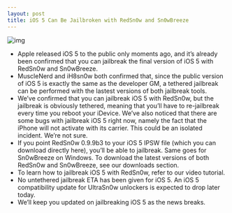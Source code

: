 ```yaml
---
layout: post
title: iOS 5 Can Be Jailbroken with RedSn0w and Sn0wBreeze
---
```

![img](http://media.idownloadblog.com/wp-content/uploads/2011/06/iOS-5-jailbreak.jpeg)
* Apple released iOS 5 to the public only moments ago, and it’s already been confirmed that you can jailbreak the final version of iOS 5 with RedSn0w and Sn0wBreeze.
* MuscleNerd and iH8sn0w both confirmed that, since the public version of iOS 5 is exactly the same as the developer GM, a tethered jailbreak can be performed with the lastest versions of both jailbreak tools.
* We’ve confirmed that you can jailbreak iOS 5 with RedSn0w, but the jailbreak is obviously tethered, meaning that you’ll have to re-jailbreak every time you reboot your iDevice. We’ve also noticed that there are some bugs with jailbreak iOS 5 right now, namely the fact that the iPhone will not activate with its carrier. This could be an isolated incident. We’re not sure.
* If you point RedSn0w 0.9.9b3 to your iOS 5 IPSW file (which you can download directly here), you’ll be able to jailbreak. Same goes for Sn0wBreeze on Windows. To download the latest versions of both RedSn0w and Sn0wBreeze, see our downloads section.
* To learn how to jailbreak iOS 5 with RedSn0w, refer to our video tutorial.
* No untethered jailbreak ETA has been given for iOS 5. An iOS 5 compatibility update for UltraSn0w unlockers is expected to drop later today.
* We’ll keep you updated on jailbreaking iOS 5 as the news breaks.

